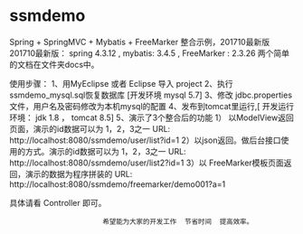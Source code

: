 # ssmdemo
Spring + SpringMVC + Mybatis + FreeMarker 整合示例，201710最新版
201710最新版： spring 4.3.12 , mybatis: 3.4.5 , FreeMarker : 2.3.26
 两个简单的文档在文件夹docs中。

使用步骤： 
1、用MyEclipse 或者 Eclipse 导入 project
2、执行 ssmdemo_mysql.sql恢复数据库 [开发环境 mysql 5.7]
3、修改 jdbc.properties文件，用户名及密码修改为本机mysql的配置
4、发布到tomcat里运行,[ 开发运行环境： jdk 1.8 ， tomcat 8.5]
5、演示了3个整合后的功能
  1） 以ModelView返回页面，演示的id数据可以为 1，2，3之一
    URL: http://localhost:8080/ssmdemo/user/list?id=1
  2）以json返回。做后台接口使用的方式。演示的id数据可以为 1，2，3之一
    URL: http://localhost:8080/ssmdemo/user/list2?id=1
  3）以 FreeMarker模板页面返回，演示的数据为程序拼装的
    URL: http://localhost:8080/ssmdemo/freemarker/demo001?a=1
    
  具体请看  Controller 即可。
                          
                           希望能为大家的开发工作  节省时间  提高效率。 